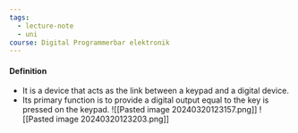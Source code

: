 ```yaml
---
tags:
  - lecture-note
  - uni
course: Digital Programmerbar elektronik
---
```

#### Definition
* It is a device that acts as the link between a keypad and a digital device.
* Its primary function is to provide a digital output equal to the key is pressed on the keypad.
![[Pasted image 20240320123157.png]]
![[Pasted image 20240320123203.png]]
